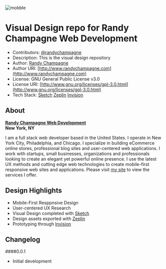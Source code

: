 ![mobble](http://cloud.scott.ee/images/mobble.png)

# Visual Design repo for Randy Champagne Web Development

* Contributors: [@randychampagne](http://twitter.com/randychampagne)
* Description: This is the visual design repository
* Author: [Randy Champagne](http://www.randychampagne.com)
* Author URI: [http://www.randychampagne.com](http://www.randychampagne.com)
* License: GNU General Public License v3.0
* License URI: [http://www.gnu.org/licenses/gpl-3.0.html](http://www.gnu.org/licenses/gpl-3.0.html)
* Tech Stack: [Sketch](http://www.sketchapp.com/) [Zeplin](https://zeplin.io/) [Invision](https://www.invisionapp.com/)



## About

**[Randy Champagne Web Development](http://randychampagne.com/)<br>New York, NY**

I am a full stack web developer based in the United States. I operate in New York City, Philadelphia, and Chicago. I specialize in building eCommerce online stores, professional blog sites and user-centered web applications. I work with startups, small businesses, organizations and professionals looking to create an elegant yet powerful online presence. I use the latest UX methods and cutting edge web technologies to create mobile-first responsive web sites and applications. Please visit [my site](http://randychampagne.com) to view the services I offer.



## Design Highlights

* Mobile-First Resppnsive Design
* User-centered UX Research
* Visual Design completed with [Sketch](http://www.sketchapp.com/)
* Design assets exported with [Zeplin](https://zeplin.io/)
* Prototyping through [Invision](https://www.invisionapp.com/)



## Changelog

####0.0.1
* Initial development

